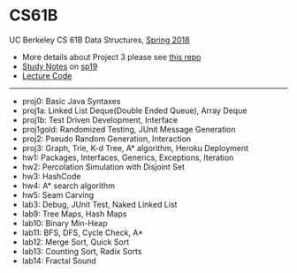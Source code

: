 # CS61B

UC Berkeley CS 61B Data Structures, [Spring 2018](https://sp18.datastructur.es/)

- More details about Project 3 please see [this repo](https://github.com/liubq7/BearMaps)
- [Study Notes](https://github.com/xiaoyang-liu-cs/berkeley-cs61b) on [sp19](https://sp19.datastructur.es/)
- [Lecture Code](https://github.com/Berkeley-CS61B/lectureCode-sp18)

---

- proj0: Basic Java Syntaxes
- proj1a: Linked List Deque(Double Ended Queue), Array Deque
- proj1b: Test Driven Development, Interface
- proj1gold: Randomized Testing, JUnit Message Generation
- proj2: Pseudo Random Generation, Interaction
- proj3: Graph, Trie, K-d Tree, A\* algorithm, Heroku Deployment
- hw1: Packages, Interfaces, Generics, Exceptions, Iteration
- hw2: Percolation Simulation with Disjoint Set
- hw3: HashCode
- hw4: A\* search algorithm
- hw5: Seam Carving
- lab3: Debug, JUnit Test, Naked Linked List
- lab9: Tree Maps, Hash Maps
- lab10: Binary Min-Heap
- lab11: BFS, DFS, Cycle Check, A\*
- lab12: Merge Sort, Quick Sort
- lab13: Counting Sort, Radix Sorts
- lab14: Fractal Sound
